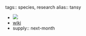 tags:: species, research
alias:: tansy

- ![](https://peach-geographical-bat-397.mypinata.cloud/ipfs/QmdC9FztRAKR7UQeGWcdNSnqKeaG7B8WCZYpdVScm4qBEk)
- [wiki](https://en.wikipedia.org/wiki/Tansy)
- supply:: next-month